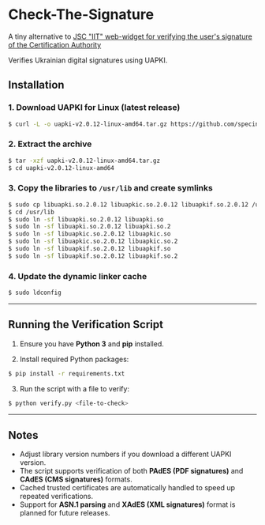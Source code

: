 # Check-The-Signature
A tiny alternative to [JSC "IIT" web-widget for verifying the user's signature of the Certification Authority](https://id.gov.ua/verify-widget/v20240221/?address=https://id.gov.ua)

Verifies Ukrainian digital signatures using UAPKI.


## Installation

### 1. Download UAPKI for Linux (latest release)

```sh
$ curl -L -o uapki-v2.0.12-linux-amd64.tar.gz https://github.com/specinfo-ua/UAPKI/releases/download/v2.0.12/uapki-v2.0.12-linux-amd64.tar.gz
```

### 2. Extract the archive

```sh
$ tar -xzf uapki-v2.0.12-linux-amd64.tar.gz
$ cd uapki-v2.0.12-linux-amd64
```

### 3. Copy the libraries to `/usr/lib` and create symlinks

```sh
$ sudo cp libuapki.so.2.0.12 libuapkic.so.2.0.12 libuapkif.so.2.0.12 /usr/lib/
$ cd /usr/lib
$ sudo ln -sf libuapki.so.2.0.12 libuapki.so
$ sudo ln -sf libuapki.so.2.0.12 libuapki.so.2
$ sudo ln -sf libuapkic.so.2.0.12 libuapkic.so
$ sudo ln -sf libuapkic.so.2.0.12 libuapkic.so.2
$ sudo ln -sf libuapkif.so.2.0.12 libuapkif.so
$ sudo ln -sf libuapkif.so.2.0.12 libuapkif.so.2
```

### 4. Update the dynamic linker cache

```sh
$ sudo ldconfig
```

---

## Running the Verification Script

1. Ensure you have **Python 3** and **pip** installed.

2. Install required Python packages:

```sh
$ pip install -r requirements.txt
```

3. Run the script with a file to verify:

```sh
$ python verify.py <file-to-check>
```

---

## Notes

* Adjust library version numbers if you download a different UAPKI version.
* The script supports verification of both **PAdES (PDF signatures)** and **CAdES (CMS signatures)** formats.
* Cached trusted certificates are automatically handled to speed up repeated verifications.
* Support for **ASN.1 parsing** and **XAdES (XML signatures)** format is planned for future releases.
